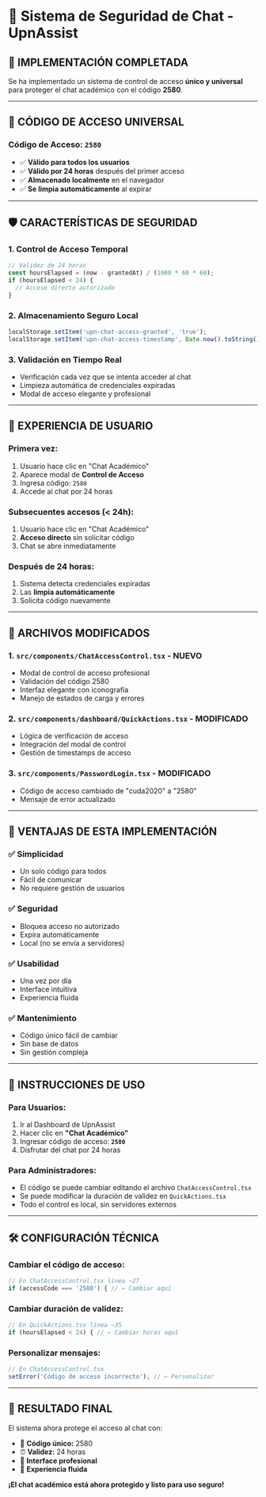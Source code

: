 # 🔐 Sistema de Seguridad de Chat - UpnAssist

## 🎯 **IMPLEMENTACIÓN COMPLETADA**

Se ha implementado un sistema de control de acceso **único y universal** para proteger el chat académico con el código **2580**.

---

## 🔑 **CÓDIGO DE ACCESO UNIVERSAL**

### **Código de Acceso:** `2580`
- ✅ **Válido para todos los usuarios**
- ✅ **Válido por 24 horas** después del primer acceso
- ✅ **Almacenado localmente** en el navegador
- ✅ **Se limpia automáticamente** al expirar

---

## 🛡️ **CARACTERÍSTICAS DE SEGURIDAD**

### **1. Control de Acceso Temporal**
```typescript
// Validez de 24 horas
const hoursElapsed = (now - grantedAt) / (1000 * 60 * 60);
if (hoursElapsed < 24) {
  // Acceso directo autorizado
}
```

### **2. Almacenamiento Seguro Local**
```typescript
localStorage.setItem('upn-chat-access-granted', 'true');
localStorage.setItem('upn-chat-access-timestamp', Date.now().toString());
```

### **3. Validación en Tiempo Real**
- Verificación cada vez que se intenta acceder al chat
- Limpieza automática de credenciales expiradas
- Modal de acceso elegante y profesional

---

## 🎨 **EXPERIENCIA DE USUARIO**

### **Primera vez:**
1. Usuario hace clic en "Chat Académico"
2. Aparece modal de **Control de Acceso**
3. Ingresa código: `2580`
4. Accede al chat por 24 horas

### **Subsecuentes accesos (< 24h):**
1. Usuario hace clic en "Chat Académico"
2. **Acceso directo** sin solicitar código
3. Chat se abre inmediatamente

### **Después de 24 horas:**
1. Sistema detecta credenciales expiradas
2. Las **limpia automáticamente**
3. Solicita código nuevamente

---

## 🔧 **ARCHIVOS MODIFICADOS**

### **1. `src/components/ChatAccessControl.tsx`** - NUEVO
- Modal de control de acceso profesional
- Validación del código 2580
- Interfaz elegante con iconografía
- Manejo de estados de carga y errores

### **2. `src/components/dashboard/QuickActions.tsx`** - MODIFICADO
- Lógica de verificación de acceso
- Integración del modal de control
- Gestión de timestamps de acceso

### **3. `src/components/PasswordLogin.tsx`** - MODIFICADO
- Código de acceso cambiado de "cuda2020" a "2580"
- Mensaje de error actualizado

---

## 🚀 **VENTAJAS DE ESTA IMPLEMENTACIÓN**

### **✅ Simplicidad**
- Un solo código para todos
- Fácil de comunicar
- No requiere gestión de usuarios

### **✅ Seguridad**
- Bloquea acceso no autorizado
- Expira automáticamente
- Local (no se envía a servidores)

### **✅ Usabilidad**
- Una vez por día
- Interface intuitiva
- Experiencia fluida

### **✅ Mantenimiento**
- Código único fácil de cambiar
- Sin base de datos
- Sin gestión compleja

---

## 🎯 **INSTRUCCIONES DE USO**

### **Para Usuarios:**
1. Ir al Dashboard de UpnAssist
2. Hacer clic en **"Chat Académico"**
3. Ingresar código de acceso: **`2580`**
4. Disfrutar del chat por 24 horas

### **Para Administradores:**
- El código se puede cambiar editando el archivo `ChatAccessControl.tsx`
- Se puede modificar la duración de validez en `QuickActions.tsx`
- Todo el control es local, sin servidores externos

---

## 🛠️ **CONFIGURACIÓN TÉCNICA**

### **Cambiar el código de acceso:**
```typescript
// En ChatAccessControl.tsx línea ~27
if (accessCode === '2580') { // ← Cambiar aquí
```

### **Cambiar duración de validez:**
```typescript
// En QuickActions.tsx línea ~35
if (hoursElapsed < 24) { // ← Cambiar horas aquí
```

### **Personalizar mensajes:**
```typescript
// En ChatAccessControl.tsx
setError('Código de acceso incorrecto'); // ← Personalizar
```

---

## 🎉 **RESULTADO FINAL**

El sistema ahora protege el acceso al chat con:
- 🔐 **Código único:** 2580
- ⏰ **Validez:** 24 horas
- 🎨 **Interface profesional**
- 🚀 **Experiencia fluida**

**¡El chat académico está ahora protegido y listo para uso seguro!**

